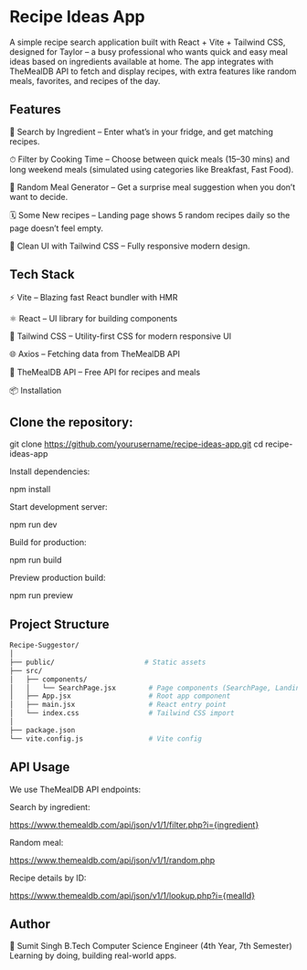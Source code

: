 # Recipe Ideas App

A simple recipe search application built with React + Vite + Tailwind CSS, designed for Taylor – a busy professional who wants quick and easy meal ideas based on ingredients available at home.
The app integrates with TheMealDB API to fetch and display recipes, with extra features like random meals, favorites, and recipes of the day.

## Features

🔎 Search by Ingredient – Enter what’s in your fridge, and get matching recipes.

⏱ Filter by Cooking Time – Choose between quick meals (15–30 mins) and long weekend meals (simulated using categories like Breakfast, Fast Food).

🎲 Random Meal Generator – Get a surprise meal suggestion when you don’t want to decide.

🗓 Some New recipes – Landing page shows 5 random recipes daily so the page doesn’t feel empty.

🎨 Clean UI with Tailwind CSS – Fully responsive modern design.

## Tech Stack

⚡ Vite
 – Blazing fast React bundler with HMR

⚛️ React
 – UI library for building components

🎨 Tailwind CSS
 – Utility-first CSS for modern responsive UI

🌐 Axios
 – Fetching data from TheMealDB API

🍲 TheMealDB API
 – Free API for recipes and meals

📦 Installation

## Clone the repository:

git clone https://github.com/yourusername/recipe-ideas-app.git
cd recipe-ideas-app

Install dependencies:

npm install

Start development server:

npm run dev

Build for production:

npm run build

Preview production build:

npm run preview

## Project Structure

```bash
Recipe-Suggestor/
│
├── public/                      # Static assets
├── src/
│   ├── components/
│   │   └── SearchPage.jsx        # Page components (SearchPage, LandingPage)
│   ├── App.jsx                   # Root app component
│   ├── main.jsx                  # React entry point
│   └── index.css                 # Tailwind CSS import
│
├── package.json
└── vite.config.js                # Vite config
```
## API Usage

We use TheMealDB API endpoints:

Search by ingredient:

https://www.themealdb.com/api/json/v1/1/filter.php?i={ingredient}


Random meal:

https://www.themealdb.com/api/json/v1/1/random.php


Recipe details by ID:

https://www.themealdb.com/api/json/v1/1/lookup.php?i={mealId}


## Author

👤 Sumit Singh
B.Tech Computer Science Engineer (4th Year, 7th Semester)
Learning by doing, building real-world apps.
